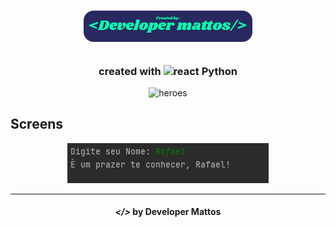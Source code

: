 <h1 align="center">
    <img alt="" title="" height="50px" src="img/developer created.png">
</h1>

<h2 align="center"> </h2>

<h3 align="center"> created with <img src="" alt="react" height="18"> Python </h3>

<p align="center"> <img src="src/assets/heroes.png" alt="heroes" height="250"> </p>

## Screens

<p align="center">
    <img alt="" title="" src="img/print.png">
 
</p>

---

<h4 align="center"> <em>&lt;/&gt;</em> by Developer Mattos</h4>
